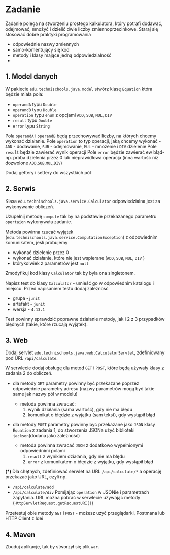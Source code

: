 # Zadanie

Zadanie polega na stworzeniu prostego kalkulatora, który potrafi dodawać, odejmować, mnożyć i dzielić 
dwie liczby zmiennoprzecinkowe.
Staraj się stosować dobre praktyki programowania
 * odpowiednie nazwy zmiennych
 * samo-komentujący się kod
 * metody i klasy mające jedną odpowiedzialność
 *  


## 1. Model danych

W pakiecie `edu.technischools.java.model` stwórz klasę `Equation` która będzie miała pola:
  * `operandA` typu `Double`
  * `operandB` typu `Double`
  * `operation` typu `enum` z opcjami `ADD`, `SUB`, `MUL`, `DIV` 
  * `result` typu `Double`
  * `error` typu `String`

Pola `operandA` i `operandB` będą przechowywać liczby, na których chcemy wykonać działanie.
Pole `operation` to typ operacji, jaką chcemy wykonać - `ADD` - dodawanie, `SUB` - odejmowanie, `MUL`  - mnożenie i `DIV` dzielenie 
Pole `result` będzie zawierać wynik operacji 
Pole `error` będzie zawierać ew błąd-np. próba dzielenia przez 0 lub nieprawidłowa operacja (inna wartość niż dozwolone `ADD`,`SUB`,`MUL`,`DIV`) 

Dodaj gettery i settery do wszystkich pól
                       

## 2. Serwis 

Klasa `edu.technischools.java.service.Calculator` odpowiedzialna jest za wykonywanie obliczeń.

Uzupełnij metodę `compute` tak by na podstawie przekazanego parametru `opertaion` wykonywała zadanie.

Metoda powinna rzucać wyjątek (`edu.technischools.java.service.ComputationException`) z odpowiednim komunikatem, jeśli próbujemy
 * wykonać dzielenie przez 0 
 * wykonać działanie, które nie jest wspierane (`ADD`, `SUB`, `MUL`, `DIV` ) 
 * którykolwiek z parametrów jest `null`

Zmodyfikuj kod klasy `Calculator` tak by była ona singletonem.

Napisz test do klasy `Calculator` - umieść go w odpowiednim katalogu i miejscu. Przed napisaniem testu dodaj zależność 
   * grupa -`junit`
   * artefakt - `junit`
   * wersja - `4.13.1`

Test powinny sprawdzić poprawne działanie metody, jak i 2 z 3 przypadków błędnych (takie, które rzucają wyjątek).

## 3. Web
             
Dodaj servlet `edu.technischools.java.web.CalculatorServlet`, zdefiniowany pod URL `/api/calculate`.

W serwlecie dodaj obsługę dla metod `GET` i `POST`, które będą używały klasy z zadania 2 do obliczeń.
  * dla metody `GET` parametry powinny być przekazane poprzez odpowiednie parametry adresu (nazwy parametrów mogą być takie same jak nazwy pól w modelu)
    * metoda powinna zwracać:
      1. wynik działania (sama wartość), gdy nie ma błędu
      2. komunikat o błędzie z wyjątku (sam tekst), gdy wystąpił błąd
      
  * dla metody `POST` parametry powinny być przekazane jako `JSON` klasy `Equation` z zadania 1, 
do stworzenia JSONa użyć biblioteki `jackson`(dodana jako zależność)
    * metoda powinna zwracać `JSON` z dodatkowo wypełnionymi odpowiednimi polami 
      1. `result`  z wynikiem działania, gdy nie ma błędu
      2. `error` z komunikatem o błędzie z wyjątku, gdy wystąpił błąd 

**(*)** Dla chętnych, zdefiniować serwlet na URL `/api/calculate/*` a operację przekazać jako URL, czyli np.
 * `/api/calculate/add` 
 * `/api/calculate/div` 
Pomijając `operation` w JSONie i parametrach zapytania.
URL można pobrać w serwlecie używając metody (`HttpServletRequest.getRequestURI()`)

Przetestuj obie metody `GET` i `POST` - możesz użyć przeglądarki, Postmana lub HTTP Client z Idei 

## 4. Maven 

Zbuduj aplikację, tak by stworzył się plik `war`.


